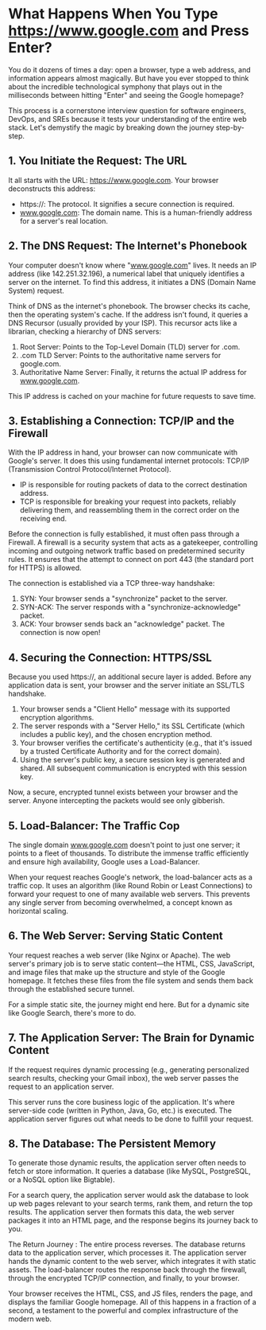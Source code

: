 # What Happens When You Type https://www.google.com and Press Enter?
You do it dozens of times a day: open a browser, type a web address, and information appears almost magically. But have you ever stopped to think about the incredible technological symphony that plays out in the milliseconds between hitting "Enter" and seeing the Google homepage?

This process is a cornerstone interview question for software engineers, DevOps, and SREs because it tests your understanding of the entire web stack. Let's demystify the magic by breaking down the journey step-by-step.

## 1. You Initiate the Request: The URL
It all starts with the URL: https://www.google.com. Your browser deconstructs this address:
- https://: The protocol. It signifies a secure connection is required.
- www.google.com: The domain name. This is a human-friendly address for a server's real location.


## 2. The DNS Request: The Internet's Phonebook
Your computer doesn't know where "www.google.com" lives. It needs an IP address (like 142.251.32.196), a numerical label that uniquely identifies a server on the internet. To find this address, it initiates a DNS (Domain Name System) request.

Think of DNS as the internet's phonebook. The browser checks its cache, then the operating system's cache. If the address isn't found, it queries a DNS Recursor (usually provided by your ISP). This recursor acts like a librarian, checking a hierarchy of DNS servers:

1. Root Server: Points to the Top-Level Domain (TLD) server for .com.
2. .com TLD Server: Points to the authoritative name servers for google.com.
3. Authoritative Name Server: Finally, it returns the actual IP address for www.google.com.

This IP address is cached on your machine for future requests to save time.

## 3. Establishing a Connection: TCP/IP and the Firewall
With the IP address in hand, your browser can now communicate with Google's server. It does this using fundamental internet protocols: TCP/IP (Transmission Control Protocol/Internet Protocol).

- IP is responsible for routing packets of data to the correct destination address.
- TCP is responsible for breaking your request into packets, reliably delivering them, and reassembling them in the correct order on the receiving end.

Before the connection is fully established, it must often pass through a Firewall. A firewall is a security system that acts as a gatekeeper, controlling incoming and outgoing network traffic based on predetermined security rules. It ensures that the attempt to connect on port 443 (the standard port for HTTPS) is allowed.

The connection is established via a TCP three-way handshake:
1. SYN: Your browser sends a "synchronize" packet to the server.
2. SYN-ACK: The server responds with a "synchronize-acknowledge" packet.
3. ACK: Your browser sends back an "acknowledge" packet. The connection is now open!

## 4. Securing the Connection: HTTPS/SSL
Because you used https://, an additional secure layer is added. Before any application data is sent, your browser and the server initiate an SSL/TLS handshake.

1. Your browser sends a "Client Hello" message with its supported encryption algorithms.
2. The server responds with a "Server Hello," its SSL Certificate (which includes a public key), and the chosen encryption method.
3. Your browser verifies the certificate's authenticity (e.g., that it's issued by a trusted Certificate Authority and for the correct domain).
4. Using the server's public key, a secure session key is generated and shared. All subsequent communication is encrypted with this session key.

Now, a secure, encrypted tunnel exists between your browser and the server. Anyone intercepting the packets would see only gibberish.


## 5. Load-Balancer: The Traffic Cop
The single domain www.google.com doesn't point to just one server; it points to a fleet of thousands. To distribute the immense traffic efficiently and ensure high availability, Google uses a Load-Balancer.

When your request reaches Google's network, the load-balancer acts as a traffic cop. It uses an algorithm (like Round Robin or Least Connections) to forward your request to one of many available web servers. This prevents any single server from becoming overwhelmed, a concept known as horizontal scaling.


## 6. The Web Server: Serving Static Content
Your request reaches a web server (like Nginx or Apache). The web server's primary job is to serve static content—the HTML, CSS, JavaScript, and image files that make up the structure and style of the Google homepage. It fetches these files from the file system and sends them back through the established secure tunnel.

For a simple static site, the journey might end here. But for a dynamic site like Google Search, there's more to do.


## 7. The Application Server: The Brain for Dynamic Content
If the request requires dynamic processing (e.g., generating personalized search results, checking your Gmail inbox), the web server passes the request to an application server.

This server runs the core business logic of the application. It's where server-side code (written in Python, Java, Go, etc.) is executed. The application server figures out what needs to be done to fulfill your request.


## 8. The Database: The Persistent Memory
To generate those dynamic results, the application server often needs to fetch or store information. It queries a database (like MySQL, PostgreSQL, or a NoSQL option like Bigtable).

For a search query, the application server would ask the database to look up web pages relevant to your search terms, rank them, and return the top results. The application server then formats this data, the web server packages it into an HTML page, and the response begins its journey back to you.

The Return Journey : 
The entire process reverses. The database returns data to the application server, which processes it. The application server hands the dynamic content to the web server, which integrates it with static assets. The load-balancer routes the response back through the firewall, through the encrypted TCP/IP connection, and finally, to your browser.

Your browser receives the HTML, CSS, and JS files, renders the page, and displays the familiar Google homepage. All of this happens in a fraction of a second, a testament to the powerful and complex infrastructure of the modern web.
